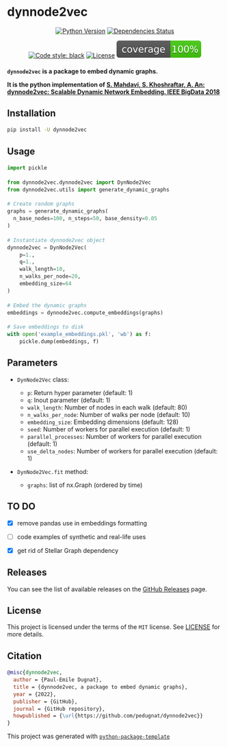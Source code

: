 # dynnode2vec

<div align="center">

[![Python Version](https://img.shields.io/pypi/pyversions/dynnode2vec.svg)](https://pypi.org/project/dynnode2vec/)
[![Dependencies Status](https://img.shields.io/badge/dependencies-up%20to%20date-brightgreen.svg)](https://github.com/pedugnat/dynnode2vec/pulls?utf8=%E2%9C%93&q=is%3Apr%20author%3Aapp%2Fdependabot)

[![Code style: black](https://img.shields.io/badge/code%20style-black-000000.svg)](https://github.com/psf/black)
[![License](https://img.shields.io/badge/license-MIT-green)](./LICENSE)
![Coverage Report](assets/images/coverage.svg)

</div>

<h4>

`dynnode2vec` is a package to embed dynamic graphs. 

It is the python implementation of [S. Mahdavi, S. Khoshraftar, A. An: dynnode2vec: Scalable Dynamic Network Embedding. IEEE BigData 2018](http://www.cs.yorku.ca/~aan/research/paper/dynnode2vec.pdf)

</h4>

## Installation

```bash
pip install -U dynnode2vec
```

## Usage

```python
import pickle

from dynnode2vec.dynnode2vec import DynNode2Vec
from dynnode2vec.utils import generate_dynamic_graphs

# Create random graphs
graphs = generate_dynamic_graphs(
  n_base_nodes=100, n_steps=50, base_density=0.05
)

# Instantiate dynnode2vec object
dynnode2vec = DynNode2Vec(
    p=1., 
    q=1., 
    walk_length=10, 
    n_walks_per_node=20, 
    embedding_size=64
)

# Embed the dynamic graphs
embeddings = dynnode2vec.compute_embeddings(graphs)

# Save embeddings to disk
with open('example_embeddings.pkl', 'wb') as f:
    pickle.dump(embeddings, f)
```

## Parameters
- `DynNode2Vec` class:
  - `p`: Return hyper parameter (default: 1)
  - `q`: Inout parameter (default: 1)
  - `walk_length`: Number of nodes in each walk (default: 80)
  - `n_walks_per_node`: Number of walks per node (default: 10)
  - `embedding_size`: Embedding dimensions (default: 128)
  - `seed`: Number of workers for parallel execution (default: 1)
  - `parallel_processes`: Number of workers for parallel execution (default: 1)
  - `use_delta_nodes`: Number of workers for parallel execution (default: 1)

- `DynNode2Vec.fit` method:
  - `graphs`: list of nx.Graph (ordered by time)

## TO DO 
- [x] remove pandas use in embeddings formatting
- [ ] code examples of synthetic and real-life uses
- [x] get rid of Stellar Graph dependency


## Releases

You can see the list of available releases on the [GitHub Releases](https://github.com/pedugnat/dynnode2vec/releases) page.

## License

This project is licensed under the terms of the `MIT` license. See [LICENSE](https://github.com/pedugnat/dynnode2vec/blob/master/LICENSE) for more details.

## Citation

```bibtex
@misc{dynnode2vec,
  author = {Paul-Emile Dugnat},
  title = {dynnode2vec, a package to embed dynamic graphs},
  year = {2022},
  publisher = {GitHub},
  journal = {GitHub repository},
  howpublished = {\url{https://github.com/pedugnat/dynnode2vec}}
}
```

This project was generated with [`python-package-template`](https://github.com/TezRomacH/python-package-template)
